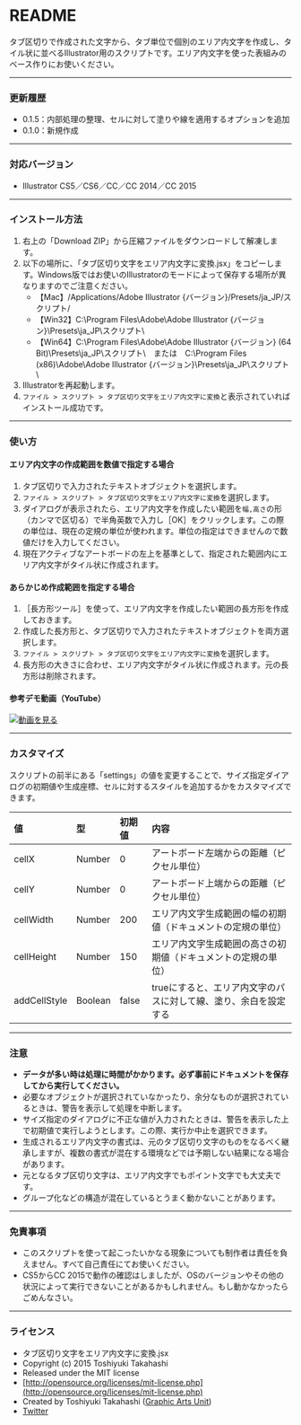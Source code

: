 # README

タブ区切りで作成された文字から、タブ単位で個別のエリア内文字を作成し、タイル状に並べるIllustrator用のスクリプトです。エリア内文字を使った表組みのベース作りにお使いください。

-----

### 更新履歴

* 0.1.5：内部処理の整理、セルに対して塗りや線を適用するオプションを追加
* 0.1.0：新規作成

-----

### 対応バージョン

* Illustrator CS5／CS6／CC／CC 2014／CC 2015

-----

### インストール方法

1. 右上の「Download ZIP」から圧縮ファイルをダウンロードして解凍します。
1. 以下の場所に、「タブ区切り文字をエリア内文字に変換.jsx」をコピーします。Windows版ではお使いのIllustratorのモードによって保存する場所が異なりますのでご注意ください。
	* 【Mac】/Applications/Adobe Illustrator {バージョン}/Presets/ja_JP/スクリプト/
	* 【Win32】C:\Program Files\Adobe\Adobe Illustrator {バージョン}\Presets\ja_JP\スクリプト\
	* 【Win64】C:\Program Files\Adobe\Adobe Illustrator {バージョン} (64 Bit)\Presets\ja_JP\スクリプト\　または　C:\Program Files (x86)\Adobe\Adobe Illustrator {バージョン}\Presets\ja_JP\スクリプト\
2. Illustratorを再起動します。
3. `ファイル > スクリプト > タブ区切り文字をエリア内文字に変換`と表示されていればインストール成功です。

-----

### 使い方

#### エリア内文字の作成範囲を数値で指定する場合

1. タブ区切りで入力されたテキストオブジェクトを選択します。
2. `ファイル > スクリプト > タブ区切り文字をエリア内文字に変換`を選択します。
3. ダイアログが表示されたら、エリア内文字を作成したい範囲を`幅,高さ`の形（カンマで区切る）で半角英数で入力し［OK］をクリックします。この際の単位は、現在の定規の単位が使われます。単位の指定はできませんので数値だけを入力してください。
4. 現在アクティブなアートボードの左上を基準として、指定された範囲内にエリア内文字がタイル状に作成されます。

#### あらかじめ作成範囲を指定する場合

1. ［長方形ツール］を使って、エリア内文字を作成したい範囲の長方形を作成しておきます。
2. 作成した長方形と、タブ区切りで入力されたテキストオブジェクトを両方選択します。
3. `ファイル > スクリプト > タブ区切り文字をエリア内文字に変換`を選択します。
4. 長方形の大きさに合わせ、エリア内文字がタイル状に作成されます。元の長方形は削除されます。

#### 参考デモ動画（YouTube）

[![動画を見る](http://img.youtube.com/vi/1f-_eooy6cQ/0.jpg)](https://www.youtube.com/watch?v=1f-_eooy6cQ)

-----

### カスタマイズ

スクリプトの前半にある「settings」の値を変更することで、サイズ指定ダイアログの初期値や生成座標、セルに対するスタイルを追加するかをカスタマイズできます。

| 値 | 型 | 初期値 | 内容 |
|:-----------|:------------|:------------|:------------|
| cellX | Number | 0 | アートボード左端からの距離（ピクセル単位） |
| cellY | Number | 0 | アートボード上端からの距離（ピクセル単位） |
| cellWidth | Number | 200 | エリア内文字生成範囲の幅の初期値（ドキュメントの定規の単位） |
| cellHeight | Number | 150 | エリア内文字生成範囲の高さの初期値（ドキュメントの定規の単位） |
| addCellStyle | Boolean | false | trueにすると、エリア内文字のパスに対して線、塗り、余白を設定する |

-----

### 注意

* **データが多い時は処理に時間がかかります。必ず事前にドキュメントを保存してから実行してください。**
* 必要なオブジェクトが選択されていなかったり、余分なものが選択されているときは、警告を表示して処理を中断します。
* サイズ指定のダイアログに不正な値が入力されたときは、警告を表示した上で初期値で実行しようとします。この際、実行か中止を選択できます。
* 生成されるエリア内文字の書式は、元のタブ区切り文字のものをなるべく継承しますが、複数の書式が混在する環境などでは予期しない結果になる場合があります。
* 元となるタブ区切り文字は、エリア内文字でもポイント文字でも大丈夫です。
* グループ化などの構造が混在しているとうまく動かないことがあります。

-----

### 免責事項 ###

* このスクリプトを使って起こったいかなる現象についても制作者は責任を負えません。すべて自己責任にてお使いください。
* CS5からCC 2015で動作の確認はしましたが、OSのバージョンやその他の状況によって実行できないことがあるかもしれません。もし動かなかったらごめんなさい。

-----

### ライセンス ###

* タブ区切り文字をエリア内文字に変換.jsx
* Copyright (c) 2015 Toshiyuki Takahashi
* Released under the MIT license
* [http://opensource.org/licenses/mit-license.php](http://opensource.org/licenses/mit-license.php)
* Created by Toshiyuki Takahashi ([Graphic Arts Unit](http://www.graphicartsunit.com/))
* [Twitter](https://twitter.com/gautt)
